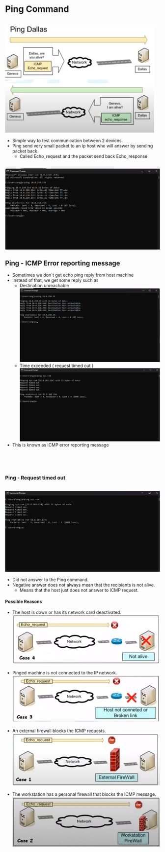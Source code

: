 # Ping Command

<br />
<img src="images/2022-08-01_11h14_14.png" />

<ul>
    <li>
        Simple way to test communication between 2 devices.
    </li>
    <li>
        Ping send very small packet to an ip host who will answer by sending packet back.
        <ul>
            <li>
                Called Echo_request and the packet send back Echo_response
            </li>
        </ul>
    </li>
</ul>


<br />
<img src="images/2022-08-01_11h12_57.png" />

## Ping - ICMP Error reporting message

<ul>
    <li>
        Sometimes we don`t get echo ping reply from host machine
    </li>
    <li>
        Instead of that, we get some reply such as
        <ul>
            <li>
                Destination unreachable
                <br>
                <img src="images/2022-08-01_11h35_26.png" />
            </li>
            <li>
                Time exceeded ( request timed out )
                <br>
                <img src="images/2022-08-01_11h36_20.png" />
            </li>
        </ul>
    </li>
    <li>
        This is known as ICMP error reporting message
    </li>
</ul>

<br>
<br>
<br>

### Ping - Request timed out

<br>
<img src="images/2022-08-01_11h36_20.png" />

<ul>
    <li>
        Did not answer to the Ping command.
    </li>
    <li>
        Negative answer does not always mean that the recipients is not alive.
        <ul>
            <li>
                Means that the host just does not answer to ICMP request. 
            </li>
        </ul>
    </li>
</ul>


#### Possible Reasons

<ul>
    <li>
        The host is down or has its network card deactivated.
        <br>
        <img src="images/2022-08-01_11h45_12.png" />
        <br>
        <br>
    </li>
    <li>
        Pinged machine is not connected to the IP network.
        <br>
        <img src="images/2022-08-01_11h46_29.png" />
        <br>
        <br>
    </li>
    <li>
        An external firewall blocks the ICMP requests.
        <br>
        <img src="images/2022-08-01_11h46_36.png" />
        <br>
        <br>
    </li>
    <li>
        The workstation has a personal firewall that blocks the ICMP message.
        <br>
        <img src="images/2022-08-01_11h46_52.png" />
        <br>
        <br>
    </li>
</ul>